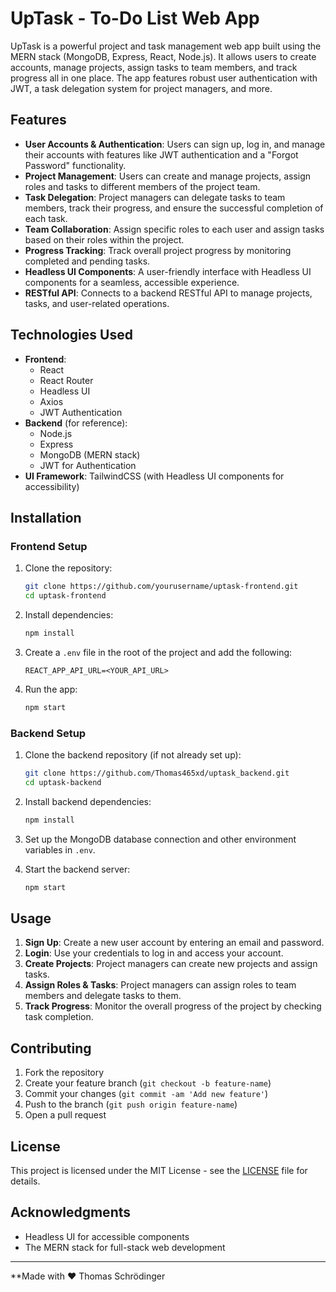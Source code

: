 # UpTask - To-Do List Web App

UpTask is a powerful project and task management web app built using the MERN stack (MongoDB, Express, React, Node.js). It allows users to create accounts, manage projects, assign tasks to team members, and track progress all in one place. The app features robust user authentication with JWT, a task delegation system for project managers, and more.

## Features

- **User Accounts & Authentication**: Users can sign up, log in, and manage their accounts with features like JWT authentication and a "Forgot Password" functionality.
- **Project Management**: Users can create and manage projects, assign roles and tasks to different members of the project team.
- **Task Delegation**: Project managers can delegate tasks to team members, track their progress, and ensure the successful completion of each task.
- **Team Collaboration**: Assign specific roles to each user and assign tasks based on their roles within the project.
- **Progress Tracking**: Track overall project progress by monitoring completed and pending tasks.
- **Headless UI Components**: A user-friendly interface with Headless UI components for a seamless, accessible experience.
- **RESTful API**: Connects to a backend RESTful API to manage projects, tasks, and user-related operations.

## Technologies Used

- **Frontend**:
  - React
  - React Router
  - Headless UI
  - Axios
  - JWT Authentication
- **Backend** (for reference):
  - Node.js
  - Express
  - MongoDB (MERN stack)
  - JWT for Authentication
- **UI Framework**: TailwindCSS (with Headless UI components for accessibility)

## Installation

### Frontend Setup

1. Clone the repository:
    ```bash
    git clone https://github.com/yourusername/uptask-frontend.git
    cd uptask-frontend
    ```

2. Install dependencies:
    ```bash
    npm install
    ```

3. Create a `.env` file in the root of the project and add the following:
    ```
    REACT_APP_API_URL=<YOUR_API_URL>
    ```

4. Run the app:
    ```bash
    npm start
    ```

### Backend Setup

1. Clone the backend repository (if not already set up):
    ```bash
    git clone https://github.com/Thomas465xd/uptask_backend.git
    cd uptask-backend
    ```

2. Install backend dependencies:
    ```bash
    npm install
    ```

3. Set up the MongoDB database connection and other environment variables in `.env`.

4. Start the backend server:
    ```bash
    npm start
    ```

## Usage

1. **Sign Up**: Create a new user account by entering an email and password.
2. **Login**: Use your credentials to log in and access your account.
3. **Create Projects**: Project managers can create new projects and assign tasks.
4. **Assign Roles & Tasks**: Project managers can assign roles to team members and delegate tasks to them.
5. **Track Progress**: Monitor the overall progress of the project by checking task completion.

## Contributing

1. Fork the repository
2. Create your feature branch (`git checkout -b feature-name`)
3. Commit your changes (`git commit -am 'Add new feature'`)
4. Push to the branch (`git push origin feature-name`)
5. Open a pull request

## License

This project is licensed under the MIT License - see the [LICENSE](LICENSE) file for details.

## Acknowledgments

- Headless UI for accessible components
- The MERN stack for full-stack web development

---

**Made with ♥️ Thomas Schrödinger
